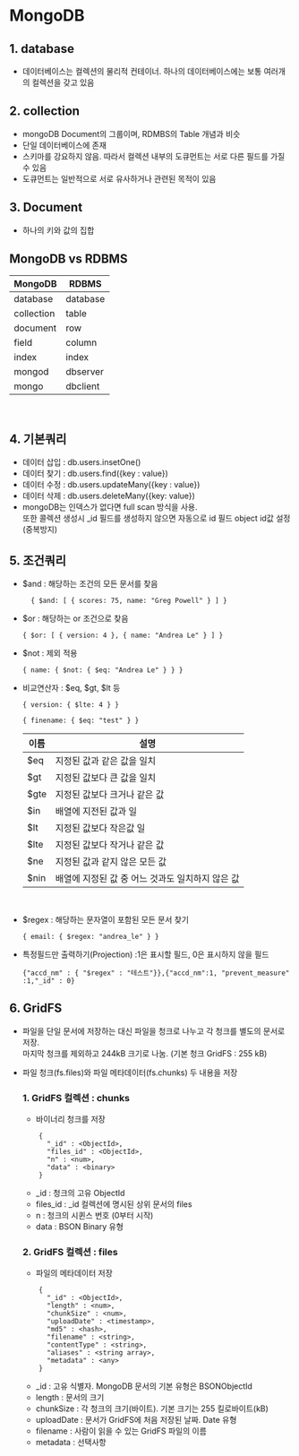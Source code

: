 # MongoDB 

## 1. database 
- 데이터베이스는 컬렉션의 물리적 컨테이너. 하나의 데이터베이스에는 보통 여러개의 컬렉션을 갖고 있음

## 2. collection
- mongoDB Document의 그룹이며, RDMBS의 Table 개념과 비슷
- 단일 데이터베이스에 존재
- 스키마를 강요하지 않음. 따라서 컬렉션 내부의 도큐먼트는 서로 다른 필드를 가질 수 있음
- 도큐먼트는 일반적으로 서로 유사하거나 관련된 목적이 있음 

## 3. Document
- 하나의 키와 값의 집합

## MongoDB vs RDBMS
  |MongoDB|RDBMS|
  |------|---|
  |database|database|
  |collection|table|
  |document|row|
  |field|column|
  |index|index|
  |mongod|dbserver|
  |mongo|dbclient|

<br/>

## 4. 기본쿼리 
- 데이터 삽입 : db.users.insetOne()
- 데이터 찾기 : db.users.find({key : value})
- 데이터 수정 : db.users.updateMany({key : value})
- 데이터 삭제 : db.users.deleteMany({key: value})
- mongoDB는 인덱스가 없다면 full scan 방식을 사용. <br/> 또한 콜렉션 생성시 _id 필드를 생성하지 않으면 자동으로 id 필드 object id값 설정 (중복방지)

## 5. 조건쿼리
- $and : 해당하는  조건의 모든 문서를 찾음
  ```
    { $and: [ { scores: 75, name: "Greg Powell" } ] }
  ```
- $or : 해당하는 or 조건으로 찾음
  ```
  { $or: [ { version: 4 }, { name: "Andrea Le" } ] }
  ```
- $not : 제외 적용
  ```
  { name: { $not: { $eq: "Andrea Le" } } }
  
  ```
- 비교연산자 : $eq, $gt, $lt 등
  ```
  { version: { $lte: 4 } }
  ```
  ```
  { finename: { $eq: "test" } }
  ```

  |이름|설명|
  |------|---|
  |$eq|지정된 값과 같은 값을 일치|
  |$gt|지정된 값보다 큰 값을 일치|
  |$gte|지정된 값보다 크거나 같은 값|
  |$in|배열에 지전된 값과 일|
  |$lt|지정된 값보다 작은값 일|
  |$lte|지정된 값보다 작거나 같은 값|
  |$ne|지정된 값과 같지 않은 모든 값|
  |$nin|배열에 지정된 값 중 어느 것과도 일치하지 않은 값|
<br/>

- $regex : 해당하는 문자열이 포함된 모든 문서 찾기
  ```
  { email: { $regex: "andrea_le" } }
  ```
- 특정필드만 출력하기(Projection) :1은 표시할 필드, 0은 표시하지 않을 필드
  ```
  {"accd_nm" : { "$regex" : "테스트"}},{"accd_nm":1, "prevent_measure" :1,"_id" : 0}
  ```


## 6. GridFS
- 파일을 단일 문서에 저장하는 대신 파일을 청크로 나누고 각 청크를 별도의 문서로 저장. <br/> 마지막 청크를 제외하고 244kB 크기로 나눔. (기본 청크 GridFS : 255 kB)
- 파일 청크(fs.files)와 파일 메타데이터(fs.chunks) 두 내용을 저장

  ### 1. GridFS 컬렉션 : chunks
    - 바이너리 청크를 저장 
    ```
        {
          "_id" : <ObjectId>,
          "files_id" : <ObjectId>,
          "n" : <num>,
          "data" : <binary>
        }

    ```
    - _id : 청크의 고유 ObjectId
    - files_id : _id 컬렉션에 명시된 상위 문서의 files
    - n : 청크의 시퀸스 번호 (0부터 시작)
    - data : BSON Binary 유형

  ### 2. GridFS 컬렉션 : files
    - 파일의 메타데이터 저장
    ```
        {
          "_id" : <ObjectId>,
          "length" : <num>,
          "chunkSize" : <num>,
          "uploadDate" : <timestamp>,
          "md5" : <hash>,
          "filename" : <string>,
          "contentType" : <string>,
          "aliases" : <string array>,
          "metadata" : <any>
        }

    ```
    - _id : 고유 식별자. MongoDB 문서의 기본 유형은 BSONObjectId
    - length : 문서의 크기
    - chunkSize : 각 청크의 크기(바이트). 기본 크기는 255 킬로바이트(kB)
    - uploadDate : 문서가 GridFS에 처음 저장된 날짜. Date 유형
    - filename : 사람이 읽을 수 있는 GridFS 파일의 이름
    - metadata : 선택사항
